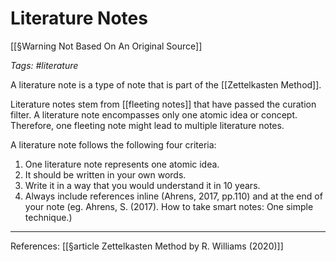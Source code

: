 # Literature Notes

[[§Warning Not Based On An Original Source]]

_Tags: #literature_

A literature note is a type of note that is part of the [[Zettelkasten Method]].

Literature notes stem from [[fleeting notes]] that have passed the curation filter. A literature note encompasses only one atomic idea or concept. Therefore, one fleeting note might lead to multiple literature notes.

A literature note follows the following four criteria:
1. One literature note represents one atomic idea.
2. It should be written in your own words.
3. Write it in a way that you would understand it in 10 years.
4. Always include references inline (Ahrens, 2017, pp.110) and at the end of your note (eg. Ahrens, S. (2017). How to take smart notes: One simple technique.)

___
References: [[§article Zettelkasten Method by R. Williams (2020)]]

[//begin]: # "Autogenerated link references for markdown compatibility"
[§warning-not-based-on-an-original-source]: ../1-fleeting/§warning-not-based-on-an-original-source "§Warning Not Based On An Original Source"
[zettelkasten-method]: ../1-fleeting/zettelkasten-method "Zettelkasten Method"
[fleeting-notes]: fleeting-notes "Fleeting Notes"
[§article-zettelkasten-method-by-r-williams-2020]: ../1-fleeting/§article-zettelkasten-method-by-r-williams-2020 "§article Zettelkasten Method by R. Williams (2020)"
[//end]: # "Autogenerated link references"